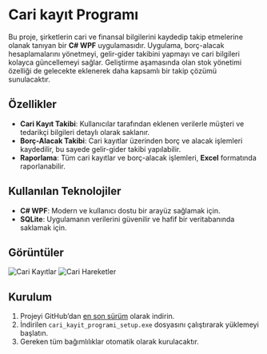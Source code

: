 # Cari kayıt Programı

Bu proje, şirketlerin cari ve finansal bilgilerini kaydedip takip etmelerine olanak tanıyan bir **C# WPF** uygulamasıdır. Uygulama, borç-alacak hesaplamalarını yönetmeyi, gelir-gider takibini yapmayı ve cari bilgileri kolayca güncellemeyi sağlar. Geliştirme aşamasında olan stok yönetimi özelliği de gelecekte eklenerek daha kapsamlı bir takip çözümü sunulacaktır.

## Özellikler

- **Cari Kayıt Takibi**: Kullanıcılar tarafından eklenen verilerle müşteri ve tedarikçi bilgileri detaylı olarak saklanır.
- **Borç-Alacak Takibi**: Cari kayıtlar üzerinden borç ve alacak işlemleri kaydedilir, bu sayede gelir-gider takibi yapılabilir.
- **Raporlama**: Tüm cari kayıtlar ve borç-alacak işlemleri, **Excel** formatında raporlanabilir.

## Kullanılan Teknolojiler

- **C# WPF**: Modern ve kullanıcı dostu bir arayüz sağlamak için.
- **SQLite**: Uygulamanın verilerini güvenilir ve hafif bir veritabanında saklamak için.

## Görüntüler
![Cari Kayıtlar](https://github.com/user-attachments/assets/f6df7a88-ace5-47fd-9838-d4828853aa05)
![Cari Hareketler](https://github.com/user-attachments/assets/37186d89-a6f2-472c-aa67-1ba20689da65)

## Kurulum

1. Projeyi GitHub’dan [en son sürüm](https://github.com/Pentoxin/CariKayitProgrami/releases/latest) olarak indirin.
2. İndirilen `cari_kayit_programi_setup.exe` dosyasını çalıştırarak yüklemeyi başlatın.
3. Gereken tüm bağımlılıklar otomatik olarak kurulacaktır.